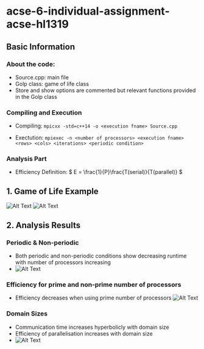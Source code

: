 # acse-6-individual-assignment-acse-hl1319

## Basic Information

### About the code: 
* Source.cpp: main file
* Golp class: game of life class
* Store and show options are commented but relevant functions provided in the Golp class

### Compiling and Execution
* Compiling:
```mpicxx -std=c++14 -o <execution fname> Source.cpp```

* Exectution: 
```mpiexec -n <number of processors> <execution fname> <rows> <cols> <iterations> <periodic condition>```

### Analysis Part
* Efficiency Definition: 
$ E = \frac{1}{P}\frac{T(serial)}{T(parallel)} $

## 1. Game of Life Example
![Alt Text](./post_processing/periodic_50x70_200.gif)
![Alt Text](./post_processing/non_periodic_50x70_200.gif)

## 2. Analysis Results


### Periodic & Non-periodic
* Both periodic and non-periodic conditions show decreasing runtime with number of processors increasing
* ![Alt Text](./analysis/Fig_2.png)

### Efficiency for prime and non-prime number of processors
* Efficiency decreases when using prime number of processors
![Alt Text](./analysis/Fig_4.png)


### Domain Sizes
* Communication time increases hyperbolicly with domain size
* Efficiency of parallelisation increases with domain size
* ![Alt Text](./analysis/Fig_5.png)



